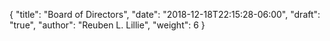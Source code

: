 {
	"title": "Board of Directors",
	"date": "2018-12-18T22:15:28-06:00",
	"draft": "true",
	"author": "Reuben L. Lillie",
	"weight": 6
}
